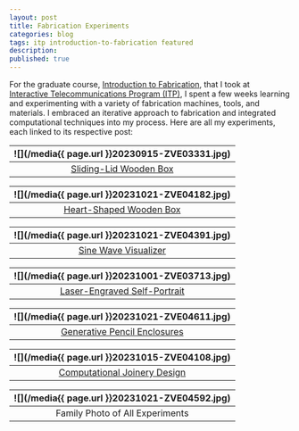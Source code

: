 ```yaml
---
layout: post
title: Fabrication Experiments
categories: blog
tags: itp introduction-to-fabrication featured
description:
published: true
---
```


For the graduate course, [Introduction to Fabrication](/tag/introduction-to-fabrication), that I took at [Interactive Telecommunications Program (ITP)](/tag/itp), I spent a few weeks learning and experimenting with a variety of fabrication machines, tools, and materials. I embraced an iterative approach to fabrication and integrated computational techniques into my process. Here are all my experiments, each linked to its respective post:

![](/media{{ page.url }}20230915-ZVE03331.jpg) |
:---:|
[Sliding-Lid Wooden Box](/blog/wooden-boxes/) |

![](/media{{ page.url }}20231021-ZVE04182.jpg) |
:---:|
[Heart-Shaped Wooden Box](/blog/wooden-boxes/) |

![](/media{{ page.url }}20231021-ZVE04391.jpg) |
:---:|
[Sine Wave Visualizer](/blog/visualizing-sine-wave-with-mechanical-movements/) |

![](/media{{ page.url }}20231001-ZVE03713.jpg) |
:---:|
[Laser-Engraved Self-Portrait](/blog/laser-cutting-experiments/) |

![](/media{{ page.url }}20231021-ZVE04611.jpg) |
:---:|
[Generative Pencil Enclosures](/blog/generative-enclosures-for-laser-cutting/) |

![](/media{{ page.url }}20231015-ZVE04108.jpg) |
:---:|
[Computational Joinery Design](/blog/wood-joinery-experiments/) |

![](/media{{ page.url }}20231021-ZVE04592.jpg) |
:---:|
Family Photo of All Experiments |
